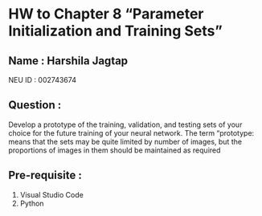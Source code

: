 # HW to Chapter 8 “Parameter Initialization and Training Sets”

## Name : Harshila Jagtap 

NEU ID : 002743674 

## Question :

Develop a prototype of the training, validation, and testing sets of your choice for the future training of your neural network. The term “prototype: means that the sets may be quite limited by number of images, but the proportions of images in them should be maintained as required

## Pre-requisite :

1. Visual Studio Code
2. Python



